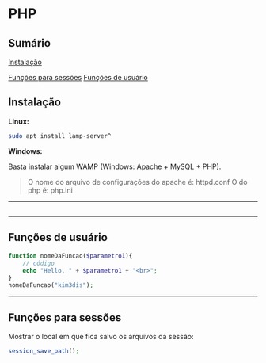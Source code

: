 # PHP

## Sumário
[Instalação](#instalação)

[Funções para sessões](#funções-para-sessões)
[Funções de usuário](#funções-de-usuário)


## Instalação
__Linux:__
```bash
sudo apt install lamp-server^
```

__Windows:__

Basta instalar algum WAMP (Windows: Apache + MySQL + PHP).

> O nome do arquivo de configurações do apache é: httpd.conf
> O do php é: php.ini

***

## 


***

## Funções de usuário
```PHP
function nomeDaFuncao($parametro1){
	// código
	echo "Hello, " + $parametro1 + "<br>";
}
nomeDaFuncao("kim3dis");

```


***

## Funções para sessões
Mostrar o local em que fica salvo os arquivos da sessão:

```PHP
session_save_path();
```